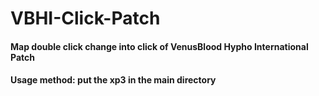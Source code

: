 # VBHI-Click-Patch
#### Map double click change into click of VenusBlood Hypho International Patch
#### Usage method: put the xp3 in the main directory
